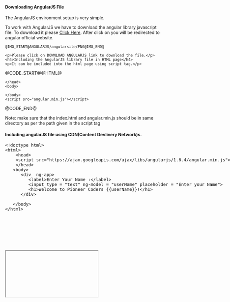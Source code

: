 <div>
	<h4>Downloading AngularJS  File</h4>
	<p>The AngularJS environment setup is very simple.</p>
	<p>To work with AngularJS we have to download the angular library javascript file. To download it please <a href="https://angularjs.org/" target="_blank">Click Here</a>. After click on you will be redirected to angular official website.</p>
	
	@IMG_START@ANGULARJS/angularsite/PNG@IMG_END@
	
	<p>Please click on DOWNLOAD ANGULARJS link to download the file.</p>
	<h4>Including the AngularJS library file in HTML page</h4>
	<p>It can be included into the html page using script tag.</p>
	
@CODE_START@@HTML@<html>
	<head>
	
	</head>
	<body>
	
	</body>
	<script src="angular.min.js"></script>
</html>@CODE_END@
<p>Note: make sure that the index.html and angular.min.js should be in same directory as per the path given in the script tag</p>

<h4>Including angularJS file using CDN(Content Devlivery Network)s.</h4>
<section>  
<div ui-ace ="{useWrapMode: 'true', showGutter : 'true', theme:'monokai', mode: 'html', previewId:'preview',
	onLoad: htmlcssjsContentOnLoaded,
	rendererOptions: { fontSize: 16 },
	advanced: { highlightActiveLine: true}
}" style="min-height:350px;"><xmp><!doctype html>
<html>
	<head>
	<script src="https://ajax.googleapis.com/ajax/libs/angularjs/1.6.4/angular.min.js"></script>
	</head>
   <body>
      <div  ng-app>
         <label>Enter Your Name :</label>
         <input type = "text" ng-model = "userName" placeholder = "Enter your Name">
         <h1>Welcome to Pioneer Coders {{userName}}!</h1>
      </div>
      
   </body>
</html></xmp>
</div>
<div>
	<iframe id="preview"></iframe>
</div>
</section>
